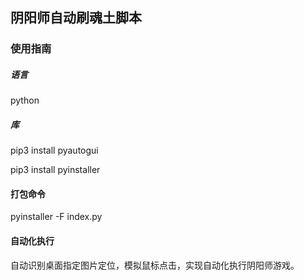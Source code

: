 ## 阴阳师自动刷魂土脚本

### 使用指南  

##### 语言

python  

##### 库

pip3 install pyautogui

pip3 install pyinstaller

#### 打包命令

pyinstaller -F index.py

#### 自动化执行

自动识别桌面指定图片定位，模拟鼠标点击，实现自动化执行阴阳师游戏。
